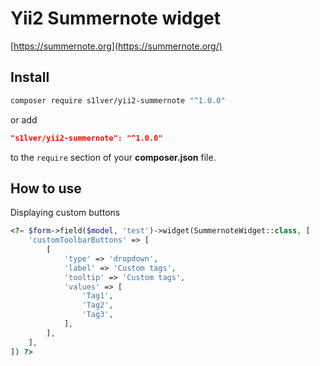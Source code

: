 # Yii2 Summernote widget

[https://summernote.org](https://summernote.org/)

## Install

```bash
composer require s1lver/yii2-summernote "^1.0.0"
```

or add

```json
"s1lver/yii2-summernote": "^1.0.0"
```

to the `require` section of your **composer.json** file.

## How to use
Displaying custom buttons

```php
<?= $form->field($model, 'test')->widget(SummernoteWidget::class, [
    'customToolbarButtons' => [
        [
            'type' => 'dropdown',
            'label' => 'Custom tags',
            'tooltip' => 'Custom tags',
            'values' => [
                'Tag1',
                'Tag2',
                'Tag3',
            ],
        ],
    ],
]) ?>
```